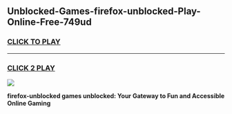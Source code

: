 
## Unblocked-Games-firefox-unblocked-Play-Online-Free-749ud
<h3>
<a href="https://premium76.site?title=firefox-unblocked&ref=26A">CLICK TO PLAY</a></h3>
<hr>

<h3>
<a href="https://premium76.site?title=firefox-unblocked&ref=26A">CLICK 2 PLAY</a>
  
</h3>

<a href="https://premium76.site?title=firefox-unblocked&ref=26A"><img src="https://clearcache.store/games.png"></a>


**firefox-unblocked games unblocked: Your Gateway to Fun and Accessible Online Gaming**
